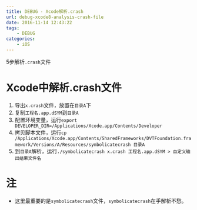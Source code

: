 ```yaml
---
title: DEBUG - Xcode解析.crash
url: debug-xcode8-analysis-crash-file
date: 2016-11-14 12:43:22
tags:
    - DEBUG
categories:
    - iOS
---
```


5步解析`.crash`文件

<!--more-->

# Xcode中解析.crash文件
  
  1. 导出`x.crash`文件，放置在`目录A`下
  2. 复制`工程名.app.dSYM`到`目录A`
  3. 配置环境变量，运行`export DEVELOPER_DIR=/Applications/Xcode.app/Contents/Developer`
  4. 拷贝脚本文件，运行`cp /Applications/Xcode.app/Contents/SharedFrameworks/DVTFoundation.framework/Versions/A/Resources/symbolicatecrash 目录A`
  5. 到`目录A`解析，运行`./symbolicatecrash x.crash 工程名.app.dSYM > 自定义输出结果文件名`

# 注

- 这里最重要的是`symbolicatecrash`文件，`symbolicatecrash`在手解析不愁。